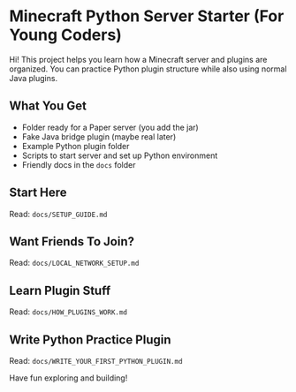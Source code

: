 # Minecraft Python Server Starter (For Young Coders)

Hi! This project helps you learn how a Minecraft server and plugins are organized.
You can practice Python plugin structure while also using normal Java plugins.

## What You Get
- Folder ready for a Paper server (you add the jar)
- Fake Java bridge plugin (maybe real later)
- Example Python plugin folder
- Scripts to start server and set up Python environment
- Friendly docs in the `docs` folder

## Start Here
Read: `docs/SETUP_GUIDE.md`

## Want Friends To Join?
Read: `docs/LOCAL_NETWORK_SETUP.md`

## Learn Plugin Stuff
Read: `docs/HOW_PLUGINS_WORK.md`

## Write Python Practice Plugin
Read: `docs/WRITE_YOUR_FIRST_PYTHON_PLUGIN.md`

Have fun exploring and building!
